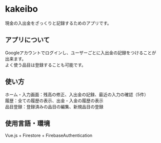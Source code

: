 # kakeibo
現金の入出金をざっくりと記録するためのアプリです。

## アプリについて
Googleアカウントでログインし、ユーザーごとに入出金の記録をつけることが出来ます。  
よく使う品目は登録することも可能です。

## 使い方
ホーム・入力画面：残高の修正、入出金の記録、最近の入力の確認（5件）  
履歴：全ての履歴の表示、出金・入金の履歴の表示  
品目登録：登録済みの品目の編集、新規品目の登録  

## 使用言語・環境
Vue.js + Firestore + FirebaseAuthentication 

